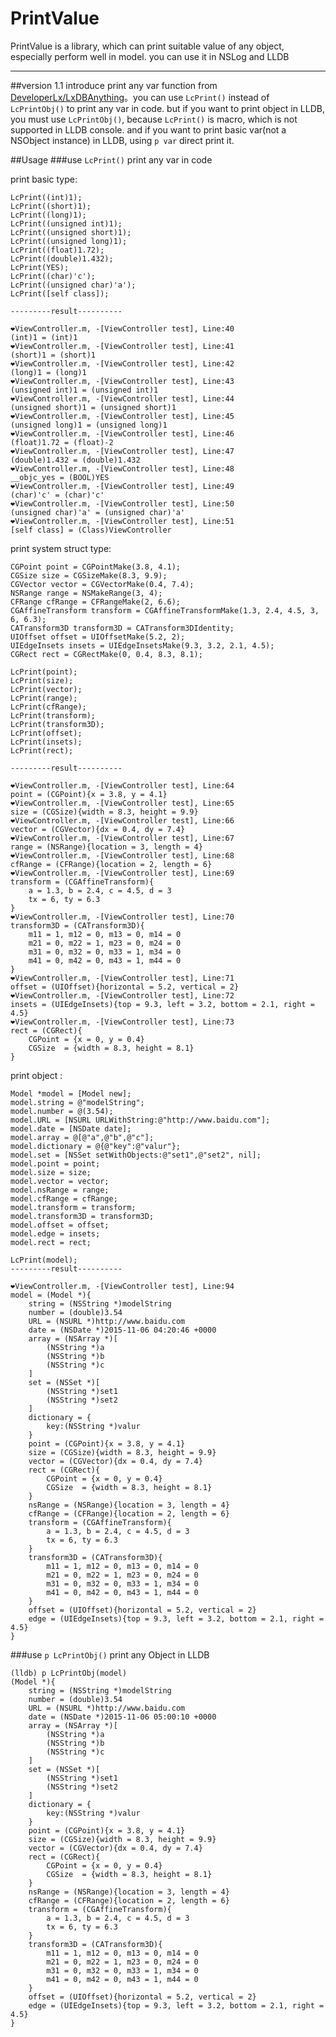 # PrintValue

PrintValue is a library, which can print suitable value of any object, especially perform well in model. you can use it in NSLog and LLDB

----


##version 1.1
introduce print any var function from [DeveloperLx/LxDBAnything](https://github.com/DeveloperLx/LxDBAnything)。you can use `LcPrint()` instead of `LcPrintObj()` to print any var in code.  but if you want to print object in LLDB,  you must use `LcPrintObj()`, because `LcPrint()` is macro, which is not supported in LLDB console. and if you want to print basic var(not a NSObject instance) in LLDB, using `p var` direct print it.

##Usage
###use `LcPrint()` print any var in code
   
print basic type:
  
    LcPrint((int)1);
    LcPrint((short)1);
    LcPrint((long)1);
    LcPrint((unsigned int)1);
    LcPrint((unsigned short)1);
    LcPrint((unsigned long)1);
    LcPrint((float)1.72);
    LcPrint((double)1.432);
    LcPrint(YES);
    LcPrint((char)'c');
    LcPrint((unsigned char)'a');
    LcPrint([self class]);
    
	---------result----------
	
	❤️ViewController.m, -[ViewController test], Line:40
	(int)1 = (int)1
	❤️ViewController.m, -[ViewController test], Line:41
	(short)1 = (short)1
	❤️ViewController.m, -[ViewController test], Line:42
	(long)1 = (long)1
	❤️ViewController.m, -[ViewController test], Line:43
	(unsigned int)1 = (unsigned int)1
	❤️ViewController.m, -[ViewController test], Line:44
	(unsigned short)1 = (unsigned short)1
	❤️ViewController.m, -[ViewController test], Line:45
	(unsigned long)1 = (unsigned long)1
	❤️ViewController.m, -[ViewController test], Line:46
	(float)1.72 = (float)-2
	❤️ViewController.m, -[ViewController test], Line:47
	(double)1.432 = (double)1.432
	❤️ViewController.m, -[ViewController test], Line:48
	__objc_yes = (BOOL)YES
	❤️ViewController.m, -[ViewController test], Line:49
	(char)'c' = (char)'c'
	❤️ViewController.m, -[ViewController test], Line:50
	(unsigned char)'a' = (unsigned char)'a'
	❤️ViewController.m, -[ViewController test], Line:51
	[self class] = (Class)ViewController    

print system struct type:

    CGPoint point = CGPointMake(3.8, 4.1);
    CGSize size = CGSizeMake(8.3, 9.9);
    CGVector vector = CGVectorMake(0.4, 7.4);
    NSRange range = NSMakeRange(3, 4);
    CFRange cfRange = CFRangeMake(2, 6.6);
    CGAffineTransform transform = CGAffineTransformMake(1.3, 2.4, 4.5, 3, 6, 6.3);
    CATransform3D transform3D = CATransform3DIdentity;
    UIOffset offset = UIOffsetMake(5.2, 2);
    UIEdgeInsets insets = UIEdgeInsetsMake(9.3, 3.2, 2.1, 4.5);
    CGRect rect = CGRectMake(0, 0.4, 8.3, 8.1);

    LcPrint(point);
    LcPrint(size);
    LcPrint(vector);
    LcPrint(range);
    LcPrint(cfRange);
    LcPrint(transform);
    LcPrint(transform3D);
    LcPrint(offset);
    LcPrint(insets);
    LcPrint(rect);

   	---------result---------- 
   	   	
    ❤️ViewController.m, -[ViewController test], Line:64
	point = (CGPoint){x = 3.8, y = 4.1}
	❤️ViewController.m, -[ViewController test], Line:65
	size = (CGSize){width = 8.3, height = 9.9}
	❤️ViewController.m, -[ViewController test], Line:66
	vector = (CGVector){dx = 0.4, dy = 7.4}
	❤️ViewController.m, -[ViewController test], Line:67
	range = (NSRange){location = 3, length = 4}
	❤️ViewController.m, -[ViewController test], Line:68
	cfRange = (CFRange){location = 2, length = 6}
	❤️ViewController.m, -[ViewController test], Line:69
	transform = (CGAffineTransform){
		a = 1.3, b = 2.4, c = 4.5, d = 3
		tx = 6, ty = 6.3
	}
	❤️ViewController.m, -[ViewController test], Line:70
	transform3D = (CATransform3D){
		m11 = 1, m12 = 0, m13 = 0, m14 = 0
		m21 = 0, m22 = 1, m23 = 0, m24 = 0
		m31 = 0, m32 = 0, m33 = 1, m34 = 0
		m41 = 0, m42 = 0, m43 = 1, m44 = 0
	}
	❤️ViewController.m, -[ViewController test], Line:71
	offset = (UIOffset){horizontal = 5.2, vertical = 2}
	❤️ViewController.m, -[ViewController test], Line:72
	insets = (UIEdgeInsets){top = 9.3, left = 3.2, bottom = 2.1, right = 4.5}
	❤️ViewController.m, -[ViewController test], Line:73
	rect = (CGRect){
		CGPoint = {x = 0, y = 0.4}
		CGSize  = {width = 8.3, height = 8.1}
	}

print object :
        
    Model *model = [Model new];
    model.string = @"modelString";
    model.number = @(3.54);
    model.URL = [NSURL URLWithString:@"http://www.baidu.com"];
    model.date = [NSDate date];
    model.array = @[@"a",@"b",@"c"];
    model.dictionary = @{@"key":@"valur"};
    model.set = [NSSet setWithObjects:@"set1",@"set2", nil];
    model.point = point;
    model.size = size;
    model.vector = vector;
    model.nsRange = range;
    model.cfRange = cfRange;
    model.transform = transform;
    model.transform3D = transform3D;
    model.offset = offset;
    model.edge = insets;
    model.rect = rect;
    
    LcPrint(model);
   	---------result---------- 

	❤️ViewController.m, -[ViewController test], Line:94
	model = (Model *){
		string = (NSString *)modelString
		number = (double)3.54
		URL = (NSURL *)http://www.baidu.com
		date = (NSDate *)2015-11-06 04:20:46 +0000
		array = (NSArray *)[
			(NSString *)a
			(NSString *)b
			(NSString *)c
		]
		set = (NSSet *)[
			(NSString *)set1
			(NSString *)set2
		]
		dictionary = {
			key:(NSString *)valur
		}
		point = (CGPoint){x = 3.8, y = 4.1}
		size = (CGSize){width = 8.3, height = 9.9}
		vector = (CGVector){dx = 0.4, dy = 7.4}
		rect = (CGRect){
			CGPoint = {x = 0, y = 0.4}
			CGSize  = {width = 8.3, height = 8.1}
		}
		nsRange = (NSRange){location = 3, length = 4}
		cfRange = (CFRange){location = 2, length = 6}
		transform = (CGAffineTransform){
			a = 1.3, b = 2.4, c = 4.5, d = 3
			tx = 6, ty = 6.3
		}
		transform3D = (CATransform3D){
			m11 = 1, m12 = 0, m13 = 0, m14 = 0
			m21 = 0, m22 = 1, m23 = 0, m24 = 0
			m31 = 0, m32 = 0, m33 = 1, m34 = 0
			m41 = 0, m42 = 0, m43 = 1, m44 = 0
		}
		offset = (UIOffset){horizontal = 5.2, vertical = 2}
		edge = (UIEdgeInsets){top = 9.3, left = 3.2, bottom = 2.1, right = 4.5}
	}

###use `p LcPrintObj()` print any Object in LLDB

	(lldb) p LcPrintObj(model)
	(Model *){
		string = (NSString *)modelString
		number = (double)3.54
		URL = (NSURL *)http://www.baidu.com
		date = (NSDate *)2015-11-06 05:00:10 +0000
		array = (NSArray *)[
			(NSString *)a
			(NSString *)b
			(NSString *)c
		]
		set = (NSSet *)[
			(NSString *)set1
			(NSString *)set2
		]
		dictionary = {
			key:(NSString *)valur
		}
		point = (CGPoint){x = 3.8, y = 4.1}
		size = (CGSize){width = 8.3, height = 9.9}
		vector = (CGVector){dx = 0.4, dy = 7.4}
		rect = (CGRect){
			CGPoint = {x = 0, y = 0.4}
			CGSize  = {width = 8.3, height = 8.1}
		}
		nsRange = (NSRange){location = 3, length = 4}
		cfRange = (CFRange){location = 2, length = 6}
		transform = (CGAffineTransform){
			a = 1.3, b = 2.4, c = 4.5, d = 3
			tx = 6, ty = 6.3
		}
		transform3D = (CATransform3D){
			m11 = 1, m12 = 0, m13 = 0, m14 = 0
			m21 = 0, m22 = 1, m23 = 0, m24 = 0
			m31 = 0, m32 = 0, m33 = 1, m34 = 0
			m41 = 0, m42 = 0, m43 = 1, m44 = 0
		}
		offset = (UIOffset){horizontal = 5.2, vertical = 2}
		edge = (UIEdgeInsets){top = 9.3, left = 3.2, bottom = 2.1, right = 4.5}
	}


